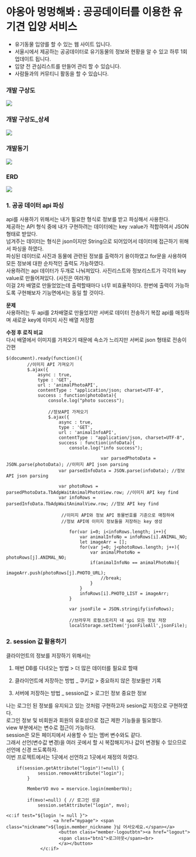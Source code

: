 야옹아 멍멍해봐 : 공공데이터를 이용한 유기견 입양 서비스
===========================================
* 유기동물 입양를 할 수 있는 웹 사이트 입니다.    
* 서울시에서 제공하는 공공데이터로 유기동물의 정보와 현황을 알 수 있고 하루 1회 업데이트 됩니다.    
* 입양 전 관심리스트를 만들어 관리 할 수 있습니다.    
* 사람들과의 커뮤티니 활동을 할  수 있습니다.

  
### 개발 구상도
<img src ="https://github.com/minminjee/animal_java_project_24.01/assets/157664207/7871258a-3466-498a-a129-0d96c4dd9ccb">


### 개발 구상도_상세
<img src ="https://github.com/minminjee/animal_java_project_24.01/assets/157664207/c9d0fd3a-ae04-4438-b7b3-65a5fd6860e7">


### 개발동기
<img src ="https://github.com/minminjee/animal_java_project_24.01/assets/157664207/9e84e493-d736-47e8-8b36-806b1a4897ee">


### ERD
<img src="https://github.com/minminjee/animal_java_project_24.01/assets/157664207/85f162d3-91fb-4458-b4e5-10beb604f0d6">


### 1. 공공 데이터 api 파싱    
api를 사용하기 위해서는 내가 필요한 형식로 정보를 받고 파싱해서 사용한다.    
제공하는 API 형식 중에 내가 구현하려는 데이터에는 key :value가 적합하여서  JSON형태로 받았다.     
넘겨주는 데이터는 형식은 json이지만 String으로 되어있어서 데이터에 접근하기 위해서 파싱을 하였다.     
파싱된 데이터로 사진과 동물에 관련된 정보를 출력하기 용이하였고 for문을 사용하여 모든 정보에 대한 순차적인 출력도 가능하였다.      
사용하려는 api 데이터가 두개로 나눠져있다. 사진리스트와 정보리스트가 각각의 key value로 만들어져있다. (사진은 여러개)      
이걸 2차 배열로 만들었었는데 출력할때마다 너무 비효율적이다. 한번에 출력이 가능하도록 구현해보자 기능면에서는 동일 할 것이다. 

**문제**     
사용하려는 두 api를 2차배열로 만들었지만 서버로 데이터 전송하기 복잡
api를 매칭하며 새로운 key에 이미지 사진 배열 저장함


**수정 후 로직 비교**    
다시 배열에서 이미지를 가져오기 때문에 속소가 느리지만
서버로 json 형태로 전송이 간편

```
$(document).ready(function(){
		//이미지 API 가져오기
		$.ajax({
			async : true,
			type : 'GET',
			url : 'animalPhotoAPI',
			contentType : "application/json; charset=UTF-8",
			success : function(photoData){
				console.log("photo success");
				
				//정보API 가져오기
				$.ajax({
					async : true,
	                type : 'GET',
	                url : 'animalInfoAPI',
	                contentType : "application/json, charset=UTF-8",
	                success : function(infoData){
	                    console.log("info success");
	                    
									var parsedPhotoData = JSON.parse(photoData); //이미지 API json parsing
	                var parsedInfoData = JSON.parse(infoData); //정보 API json parsing
	
	                var photoRows = parsedPhotoData.TbAdpWaitAnimalPhotoView.row; //이미지 API key find
	                var infoRows = parsedInfoData.TbAdpWaitAnimalView.row; //정보 API key find
	
	                 //이미지 API와 정보 API 동물번호를 기준으로 매칭하여 
	                 //정보 API에 이미지 정보들을 저장하는 key 생성

	                    for(var i=0; i<infoRows.length; i++){
	                        var animalInfoNo = infoRows[i].ANIMAL_NO;
	                        let imageArr = [];
	                        for(var j=0; j<photoRows.length; j++){
	                            var animalPhotoNo = photoRows[j].ANIMAL_NO;
	                            if(animalInfoNo == animalPhotoNo){
	                                imageArr.push(photoRows[j].PHOTO_URL);
	                                //break;
	                            }
	                        }
	                        infoRows[i].PHOTO_LIST = imageArr;
	                    }
	                    
	                    var jsonFile = JSON.stringify(infoRows);
	                   
	                    //브라우저 로컬스토리지 내 api 모든 정보 저장
	                    localStorage.setItem('jsonFileAll',jsonFile);
```
### 2. session 값 활용하기   
클라이언트의 정보를 저장하기 위해서는 

1. 매번 DB를 다녀오는 방법 > 더 많은 데이터를 필요로 할때
    
2. 클라이언트에 저장하는 방법 _ 쿠키값 > 중요하지 않은 정보들만 기록
    
3. 서버에 저장하는 방법 _ session값 > 로그인 정보 중요한 정보
    
나는 로그인 된 정보를 유지되고 있는 것처럼 구현하고자 sesion값 지정으로 구현하였다.   
로그인 정보 및 비회원과 회원의 유효성으로 접근 제한 기능들을 필요했다.    
view 부분에서는 변수로 접근이 가능하다.     
session은 모든 페이지에서 사용할 수 있는 멤버 변수와도 같다.     
그래서 선언(변수값 변경)을 여러 곳에서 할 시 복잡해지거나 값이 변경될 수 있으므로 선언에 신경 쓰도록하자.     
이번 프로젝트에서는 1곳에서 선언하고 1곳에서 재정의 하였다.     

```
	if(session.getAttribute("login")!=null) {
			session.removeAttribute("login");
		}
		
		MemberVO mvo = mservice.login(memberVo);
		
		if(mvo!=null) { // 로그인 성공
			session.setAttribute("login", mvo);

```

```
<c:if test="${login != null }">
                  <a href="mypage"> <span class="nickname">${login.member_nickname }님 어서오세요.</span></a>
                    <button class="member-logoutbtn"><a href="logout">
                    <span class="btn1">로그아웃</span><br>
                    </a></button>
             </c:if>
```
